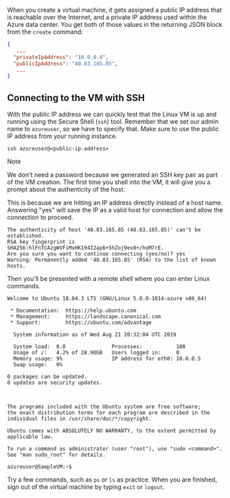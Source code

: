 When you create a virtual machine, it gets assigned a public IP address that is reachable over the Internet, and a private IP address used within the Azure data center. You get both of those values in the returning JSON block from the `create` command:

```json
{
   ...
  "privateIpAddress": "10.0.0.4",
  "publicIpAddress": "40.83.165.85",
   ...
}
```

## Connecting to the VM with SSH

With the public IP address we can quickly test that the Linux VM is up and running using the Secure Shell (`ssh`) tool. Remember that we set our admin name to `azureuser`, so we have to specify that. Make sure to use the public IP address from *your* running instance.

```azurecli
ssh azureuser@<public-ip-address>
```

> [!NOTE]
> We don't need a password because we generated an SSH key pair as part of the VM creation. The first time you shell into the VM, it will give you a prompt about the authenticity of the host.
> 
> This is because we are hitting an IP address directly instead of a host name. Answering "yes" will save the IP as a valid host for connection and allow the connection to proceed.

```output
The authenticity of host '40.83.165.85 (40.83.165.85)' can't be established.
RSA key fingerprint is SHA256:hlFnTCAzgWVFiMxHK194I2ap6+5hZoj9ex8+/hoM7rE.
Are you sure you want to continue connecting (yes/no)? yes
Warning: Permanently added '40.83.165.85' (RSA) to the list of known hosts.
```

Then you'll be presented with a remote shell where you can enter Linux commands.

```output
Welcome to Ubuntu 18.04.3 LTS (GNU/Linux 5.0.0-1014-azure x86_64)

 * Documentation:  https://help.ubuntu.com
 * Management:     https://landscape.canonical.com
 * Support:        https://ubuntu.com/advantage

  System information as of Wed Aug 21 20:32:04 UTC 2019

  System load:  0.0               Processes:           108
  Usage of /:   4.2% of 28.90GB   Users logged in:     0
  Memory usage: 9%                IP address for eth0: 10.0.0.5
  Swap usage:   0%

0 packages can be updated.
0 updates are security updates.



The programs included with the Ubuntu system are free software;
the exact distribution terms for each program are described in the
individual files in /usr/share/doc/*/copyright.

Ubuntu comes with ABSOLUTELY NO WARRANTY, to the extent permitted by
applicable law.

To run a command as administrator (user "root"), use "sudo <command>".
See "man sudo_root" for details.

azureuser@SampleVM:~$
```

Try a few commands, such as `ps` or `ls` as practice. When you are finished, sign out of the virtual machine by typing `exit` or `logout`.
